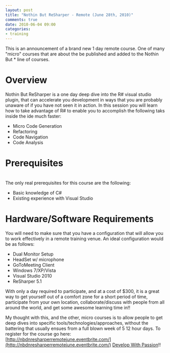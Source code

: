 ```yaml
---
layout: post
title: "Nothin But ReSharper - Remote (June 28th, 2010)"
comments: true
date: 2010-06-04 09:00
categories:
- training
---
```

This is an announcement of a brand new 1 day remote course. One of many "micro" courses that are about the be published and added to the Nothin But * line of courses.<h1> Overview</h1>Nothin But ReSharper is a one day deep dive into the R# visual studio plugin, that can accelerate you development in ways that you are probably unaware of if you have not seen it in action. In this session you will learn how to take advantage of R# to enable you to accomplish the following taks inside the ide much faster: <ul>  <li> Micro Code Generation </li>  <li> Refactoring </li>  <li> Code Navigation </li>  <li> Code Analysis </li>  </ul><h1> Prerequisites</h1><div>  
 The only real prerequisites for this course are the following: <ul>  <li> Basic knowledge of C# </li>  <li> Existing experience with Visual Studio</li></ul></div>

<h1> Hardware/Software Requirements</h1>

<div>  
 You will need to make sure that you have a configuration that will allow you to work effectively in a remote training venue. An ideal configuration would be as follows: <ul>  <li> Dual Monitor Setup </li>  <li> HeadSet w/ microphone </li>  <li> GoToMeeting Client </li>  <li> Windows 7/XP/Vista </li>  <li> Visual Studio 2010 </li>  <li> ReSharper 5.1 </li>  </ul></div>

With only a day required to participate, and at a cost of $300, it is a great way to get yourself out of a comfort zone for a short period of time, participate from your own location, collaborate/discuss with people from all around the world, and get some awesome learning time in!!

My thought with this, and the other, micro courses is to allow people to get deep dives into specific tools/technologies/approaches, without the battering that usually ensues from a full blown week of 5 12 hour days.
To register for the course go here: [http://nbdnresharperremotejune.eventbrite.com/](http://nbdnresharperremotejune.eventbrite.com/)
[Develop With Passion](http://www.developwithpassion.com)!!<br class="final-break">






